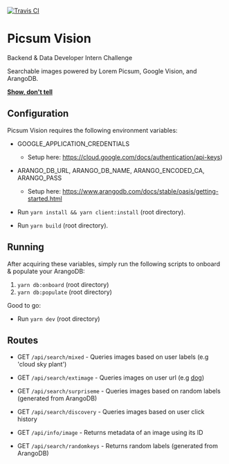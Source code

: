 [![Travis CI](https://travis-ci.com/aMahanna/shopify-F2021-A.svg?token=YaZuDiCeLyXhXEKjjUy2&branch=main)]()

# Picsum Vision
Backend & Data Developer Intern Challenge

Searchable images powered by Lorem Picsum, Google Vision, and ArangoDB.

**[Show, don't tell](https://picsumvision.herokuapp.com/)**

## Configuration

Picsum Vision requires the following environment variables:
* GOOGLE_APPLICATION_CREDENTIALS
    - Setup here: https://cloud.google.com/docs/authentication/api-keys)

* ARANGO_DB_URL, ARANGO_DB_NAME, ARANGO_ENCODED_CA, ARANGO_PASS
    - Setup here: https://www.arangodb.com/docs/stable/oasis/getting-started.html

* Run `yarn install && yarn client:install` (root directory).
* Run `yarn build` (root directory).

## Running

After acquiring these variables, simply run the following scripts to onboard & populate your ArangoDB:
1. `yarn db:onboard` (root directory)
2. `yarn db:populate` (root directory)

Good to go:
* Run `yarn dev` (root directory)

## Routes

* GET `/api/search/mixed` - Queries images based on user labels (e.g 'cloud sky plant')
* GET `/api/search/extimage` - Queries images on user url (e.g [dog](https://post.medicalnewstoday.com/wp-content/uploads/sites/3/2020/02/322868_1100-1100x628.jpg))
* GET `/api/search/surpriseme` - Queries images based on random labels (generated from ArangoDB)
* GET `/api/search/discovery` - Queries images based on user click history 

* GET `/api/info/image` - Returns metadata of an image using its ID
* GET `/api/search/randomkeys` - Returns random labels (generated from ArangoDB)

